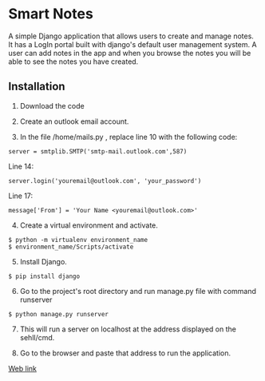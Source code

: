 # Smart Notes

A simple Django application that allows users to create and manage notes. It has a LogIn portal built with django's default user management system. A user can add notes in the app and when you browse the notes you will be able to see the notes you have created.

## Installation 

1. Download the code

2. Create an outlook email account.

3. In the file /home/mails.py , replace line 10 with the following code:

```
server = smtplib.SMTP('smtp-mail.outlook.com',587)
```

Line 14:

```
server.login('youremail@outlook.com', 'your_password')
```

Line 17:

```
message['From'] = 'Your Name <youremail@outlook.com>'
```

4. Create a virtual environment and activate.

```
$ python -m virtualenv environment_name
$ environment_name/Scripts/activate
```

5. Install Django.
```
$ pip install django
```

6. Go to the project's root directory and run manage.py file with command runserver

```
$ python manage.py runserver
```

7. This will run a server on localhost at the address displayed on the sehll/cmd.

8. Go to the browser and paste that address to run the application.

[Web link](https://smart-notes.rajat-jkg.repl.co/)